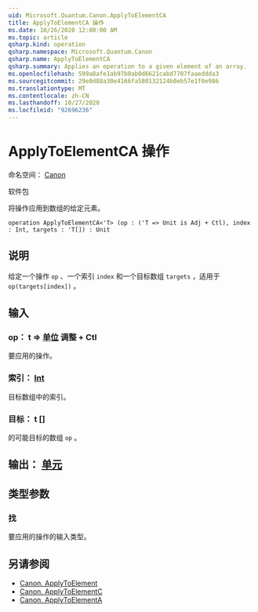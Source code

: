 ```yaml
---
uid: Microsoft.Quantum.Canon.ApplyToElementCA
title: ApplyToElementCA 操作
ms.date: 10/26/2020 12:00:00 AM
ms.topic: article
qsharp.kind: operation
qsharp.namespace: Microsoft.Quantum.Canon
qsharp.name: ApplyToElementCA
qsharp.summary: Applies an operation to a given element of an array.
ms.openlocfilehash: 599a8afe1ab97b0ab0d6621cabd7707faaeddda3
ms.sourcegitcommit: 29e0d88a30e4166fa580132124b0eb57e1f0e986
ms.translationtype: MT
ms.contentlocale: zh-CN
ms.lasthandoff: 10/27/2020
ms.locfileid: "92696236"
---
```

# <a name="applytoelementca-operation"></a>ApplyToElementCA 操作

命名空间： [Canon](xref:Microsoft.Quantum.Canon)

软件包 [](https://nuget.org/packages/)


将操作应用到数组的给定元素。

```qsharp
operation ApplyToElementCA<'T> (op : ('T => Unit is Adj + Ctl), index : Int, targets : 'T[]) : Unit
```


## <a name="description"></a>说明

给定一个操作 `op` 、一个索引 `index` 和一个目标数组 `targets` ，适用于 `op(targets[index])` 。

## <a name="input"></a>输入

### <a name="op--t--unit-adj--ctl"></a>op： t => [单位](xref:microsoft.quantum.lang-ref.unit) 调整 + Ctl

要应用的操作。


### <a name="index--int"></a>索引： [Int](xref:microsoft.quantum.lang-ref.int)

目标数组中的索引。


### <a name="targets--t"></a>目标： t []

的可能目标的数组 `op` 。



## <a name="output--unit"></a>输出： [单元](xref:microsoft.quantum.lang-ref.unit)



## <a name="type-parameters"></a>类型参数

### <a name="t"></a>找

要应用的操作的输入类型。

## <a name="see-also"></a>另请参阅

- [Canon. ApplyToElement](xref:Microsoft.Quantum.Canon.ApplyToElement)
- [Canon. ApplyToElementC](xref:Microsoft.Quantum.Canon.ApplyToElementC)
- [Canon. ApplyToElementA](xref:Microsoft.Quantum.Canon.ApplyToElementA)